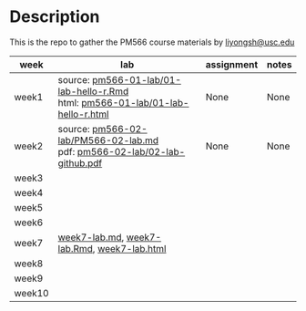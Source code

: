 # Description
This is the repo to gather the PM566 course materials by liyongsh@usc.edu


|   week   |    lab  |     assignment | notes|
| ---- | ---- | ---- |----|
|   week1   |source: [pm566-01-lab/01-lab-hello-r.Rmd](pm566-01-lab/01-lab-hello-r.Rmd)<br />html: [pm566-01-lab/01-lab-hello-r.html](https://ghcdn.rawgit.org/lysethan/PM566-labs/master/pm566-01-lab/01-lab-hello-r.html) |   None   | None|
|   week2  |source: [pm566-02-lab/PM566-02-lab.md](./PM566-02-lab.md)<br/> pdf: [pm566-02-lab/02-lab-github.pdf](https://ghcdn.rawgit.org/lysethan/PM566-labs/master/pm566-02-lab/02-lab-github.pdf)  |  None    |None|
|   week3   |      |      |
|   week4   |      |      |
|   week5   |      |      |
|   week6   |      |      |
|   week7   |[week7-lab.md](week7-lab.md), [week7-lab.Rmd](week7-lab.Rmd), [week7-lab.html](week7-lab.html)|      |
|   week8   |      |      |
|   week9   |      |      |
|   week10  |      |      |
